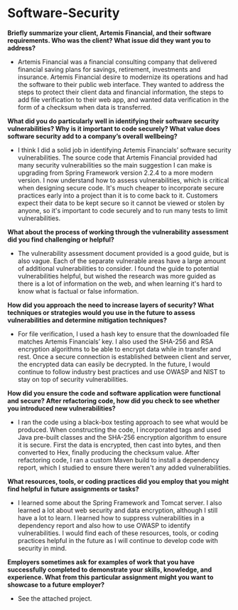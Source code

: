 # Software-Security

**Briefly summarize your client, Artemis Financial, and their software requirements. Who was the client? What issue did they want you to address?**
  * Artemis Financial was a financial consulting company that delivered financial saving plans for savings, retirement, investments and insurance. Artemis Financial desire to modernize its operations and had the software to their public web interface. They wanted to address the steps to protect their client data and financial information, the steps to add file verification to their web app, and wanted data verification in the form of a checksum when data is transferred. 

**What did you do particularly well in identifying their software security vulnerabilities? Why is it important to code securely? What value does software security add to a company’s overall wellbeing?**
  * I think I did a solid job in identifying Artemis Financials’ software security vulnerabilities. The source code that Artemis Financial provided had many security vulnerabilities so the main suggestion I can make is upgrading from Spring Framework version 2.2.4 to a more modern version. I now understand how to assess vulnerabilities, which is critical when designing secure code. It's much cheaper to incorporate secure practices early into a project than it is to come back to it. Customers expect their data to be kept secure so it cannot be viewed or stolen by anyone, so it's important to code securely and to run many tests to limit vulnerabilities.

**What about the process of working through the vulnerability assessment did you find challenging or helpful?**
  * The vulnerability assessment document provided is a good guide, but is also vague. Each of the separate vulnerable areas have a large amount of additional vulnerabilities to consider. I found the guide to potential vulnerabilities helpful, but wished the research was more guided as there is a lot of information on the web, and when learning it's hard to know what is factual or false information. 

**How did you approach the need to increase layers of security? What techniques or strategies would you use in the future to assess vulnerabilities and determine mitigation techniques?**
  * For file verification, I used a hash key to ensure that the downloaded file matches Artemis Financials’ key. I also used the SHA-256 and RSA encryption algorithms to be able to encrypt data while in transfer and rest. Once a secure connection is established between client and server, the encrypted data can easily be decrypted. In the future, I would continue to follow industry best practices and use OWASP and NIST to stay on top of security vulnerabilities. 

**How did you ensure the code and software application were functional and secure? After refactoring code, how did you check to see whether you introduced new vulnerabilities?**
  * I ran the code using a black-box testing approach to see what would be produced. When constructing the code, I incorporated tags and used Java pre-built classes and the SHA-256 encryption algorithm to ensure it is secure. First the data is encrypted, then cast into bytes, and then converted to Hex, finally producing the checksum value. After refactoring code, I ran a custom Maven build to install a dependency report, which I studied to ensure there weren't any added vulnerabilities. 

**What resources, tools, or coding practices did you employ that you might find helpful in future assignments or tasks?**
  * I learned some about the Spring Framework and Tomcat server. I also learned a lot about web security and data encryption, although I still have a lot to learn. I learned how to suppress vulnerabilities in a dependency report and also how to use OWASP to identify vulnerabilities. I would find each of these resources, tools, or coding practices helpful in the future as I will continue to develop code with security in mind. 

**Employers sometimes ask for examples of work that you have successfully completed to demonstrate your skills, knowledge, and experience. What from this particular assignment might you want to showcase to a future employer?**
  * See the attached project.
